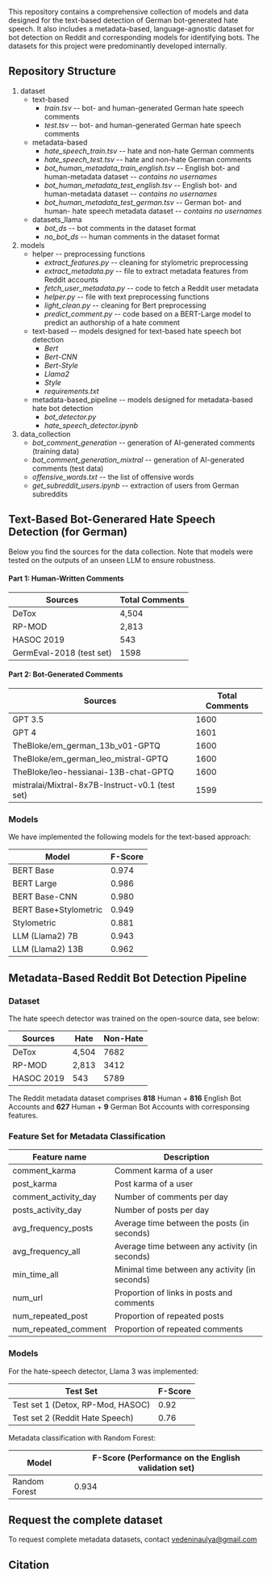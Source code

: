 
This repository contains a comprehensive collection of models and data designed for the text-based detection of German bot-generated hate speech. It also includes a metadata-based, language-agnostic dataset for bot detection on Reddit and corresponding models for identifying bots. The datasets for this project were predominantly developed internally. 

## Repository Structure

1. dataset
   - text-based
      - *train.tsv* -- bot- and human-generated German hate speech comments
      - *test.tsv* -- bot- and human-generated German hate speech comments
   - metadata-based
      - *hate_speech_train.tsv* -- hate and non-hate German comments
      - *hate_speech_test.tsv* -- hate and non-hate German comments
      - *bot_human_metadata_train_english.tsv* -- English bot- and human-metadata dataset -- _contains no usernames_
      - *bot_human_metadata_test_english.tsv* -- English bot- and human-metadata dataset -- _contains no usernames_
      - *bot_human_metadata_test_german.tsv* -- German bot- and human- hate speech metadata dataset -- _contains no usernames_
   - datasets_llama
      - *bot_ds* -- bot comments in the dataset format
      - *no_bot_ds* -- human comments in the dataset format
2. models
   - helper -- preprocessing functions
      - *extract_features.py* -- cleaning for stylometric preprocessing
      - *extract_metadata.py* -- file to extract metadata features from Reddit accounts
      - *fetch_user_metadata.py* -- code to fetch a Reddit user metadata
      - *helper.py* -- file with text preprocessing functions
      - *light_clean.py* -- cleaning for Bert preprocessing
      - *predict_comment.py* -- code based on a BERT-Large model to predict an authorship of a hate comment
   - text-based -- models designed for text-based hate speech bot detection
      - *Bert*
      - *Bert-CNN*
      - *Bert-Style*
      - *Llama2*
      - *Style*
      - *requirements.txt*
   - metadata-based_pipeline -- models designed for metadata-based hate bot detection
      - *bot_detector.py*
      - *hate_speech_detector.ipynb*
3. data_collection
   - *bot_comment_generation* -- generation of AI-generated comments (training data)
   - *bot_comment_generation_mixtral* -- generation of AI-generated comments (test data)
   - *offensive_words.txt* -- the list of offensive words
   - *get_subreddit_users.ipynb* -- extraction of users from German subreddits


## Text-Based Bot-Generared Hate Speech Detection (for German) 

Below you find the sources for the data collection. Note that models were tested on the outputs of an unseen LLM to ensure robustness.

#### Part 1: Human-Written Comments

| Sources                     | Total Comments |
|-----------------------------|----------------|
| DeTox                       | 4,504          | 
| RP-MOD                      | 2,813          |
| HASOC 2019                  | 543            |
| GermEval-2018 (test set)    | 1598           |

#### Part 2: Bot-Generated Comments

| Sources                                          | Total Comments |
|--------------------------------------------------|----------------|
| GPT 3.5                                          | 1600           |
| GPT 4                                            | 1601           |
| TheBloke/em_german_13b_v01-GPTQ                  | 1600           |
| TheBloke/em_german_leo_mistral-GPTQ              | 1600           |
| TheBloke/leo-hessianai-13B-chat-GPTQ             | 1600           |
| mistralai/Mixtral-8x7B-Instruct-v0.1 (test set)  | 1599           |

### Models

We have implemented the following models for the text-based approach:

| Model                 | F-Score |
|-----------------------|-------- |
| BERT Base             | 0.974   | 
| BERT Large            | 0.986   |
| BERT Base-CNN         | 0.980   |
| BERT Base+Stylometric | 0.949   |
| Stylometric           | 0.881   |
| LLM (Llama2) 7B       | 0.943   |
| LLM (Llama2) 13B      | 0.962  |

## Metadata-Based Reddit Bot Detection Pipeline

### Dataset

The hate speech detector was trained on the open-source data, see below:

| Sources                     | Hate           |Non-Hate        |
|-----------------------------|----------------|----------------|
| DeTox                       | 4,504          | 7682           | 
| RP-MOD                      | 2,813          |3412            |
| HASOC 2019                  | 543            |5789            |

The Reddit metadata dataset comprises **818** Human + **816** English Bot Accounts and **627** Human + **9** German Bot Accounts with corresponsing features.

### Feature Set for Metadata Classification

| Feature name            | Description                                            |
|-------------------------|--------------------------------------------------------|
| comment_karma           | Comment karma of a user                                |
| post_karma              | Post karma of a user                                   |
| comment_activity_day    | Number of comments per day                             |
| posts_activity_day      | Number of posts per day                                |
| avg_frequency_posts     | Average time between the posts (in seconds)            | 
| avg_frequency_all       | Average time between any activity (in seconds)         |
| min_time_all            | Minimal time between any activity (in seconds)         | 
| num_url                 | Proportion of links in posts and comments              | 
| num_repeated_post       | Proportion of repeated posts                           | 
| num_repeated_comment    | Proportion of repeated comments                        |

### Models

For the hate-speech detector, Llama 3 was implemented:

| Test Set                          | F-Score   |
|-----------------------------------|-----------|
| Test set 1 (Detox, RP-Mod, HASOC) | 0.92      | 
| Test set 2 (Reddit Hate Speech)   | 0.76      | 


Metadata classification with Random Forest:

| Model             | F-Score (Performance on the English validation set) |
|-------------------|-------- |
| Random Forest     | 0.934   | 

## Request the complete dataset

To request complete metadata datasets, contact vedeninaulya@gmail.com

## Citation


